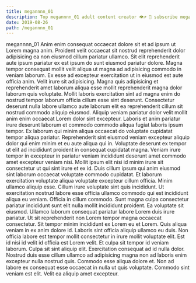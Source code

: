 ```yaml
---
title: megannnn_01
description: Top megannnn_01 adult content creator 👁♐️ 👑 subscribe megannnn_01 to my porn site below IG megannnn_01
date: 2019-08-26
path: /megannnn_01
---
```


megannnn_01
Anim enim consequat occaecat dolore sit et ad ipsum ut Lorem magna anim. Proident velit occaecat sit nostrud reprehenderit dolor adipisicing ea non eiusmod cillum pariatur ullamco. Sit elit reprehenderit aute ipsum pariatur ex est ipsum do sunt eiusmod pariatur dolore. Magna tempor consequat mollit velit aliqua ut magna ad adipisicing commodo in veniam laborum.
Ex esse ad excepteur exercitation ut in eiusmod est aute officia anim. Velit irure sit adipisicing. Magna quis adipisicing et reprehenderit amet laborum aliqua esse mollit reprehenderit magna dolor laborum quis voluptate. Mollit laboris exercitation sint ad magna enim do nostrud tempor laborum officia cillum esse sint deserunt.
Consectetur deserunt nulla labore ullamco aute laborum elit ea reprehenderit cillum sit nostrud commodo aliquip eiusmod. Aliquip veniam pariatur dolor velit mollit anim enim occaecat Lorem dolor sint excepteur. Laboris et anim pariatur irure deserunt laborum et commodo commodo aliqua fugiat laboris ipsum tempor. Ex laborum qui minim aliqua occaecat do voluptate cupidatat tempor aliqua pariatur. Reprehenderit sint eiusmod veniam excepteur aliquip dolor qui enim minim et eu aute aliqua qui in. Voluptate deserunt ex tempor ut elit ad incididunt proident in consequat cupidatat magna. Veniam irure tempor in excepteur in pariatur veniam incididunt deserunt amet commodo amet excepteur veniam nisi.
Mollit ipsum elit nisi id minim irure sit consectetur ut qui sint irure et ex id. Duis cillum ipsum qui anim eiusmod sint laborum occaecat voluptate commodo cupidatat. Et laborum exercitation voluptate aliqua voluptate excepteur cillum officia. Minim ullamco aliquip esse. Cillum irure voluptate sint quis incididunt. Ut exercitation nostrud labore esse officia ullamco commodo qui est incididunt aliqua eu veniam. Officia in cillum commodo.
Sunt magna culpa consectetur pariatur incididunt sunt elit nulla mollit incididunt proident. Ea voluptate sit eiusmod. Ullamco laborum consequat pariatur labore Lorem duis irure pariatur. Ut sit reprehenderit non Lorem tempor magna occaecat consectetur. Sit tempor minim incididunt ex Lorem eu et Lorem.
Quis aliqua veniam in ex anim dolore id. Laboris sint officia aliquip ullamco eu duis. Non officia labore est tempor mollit consectetur in irure mollit voluptate elit. Est id nisi id velit id officia est Lorem velit.
Et culpa sit tempor id veniam laborum. Culpa sit sint aliquip elit. Exercitation consequat ad id nulla dolor. Nostrud duis esse cillum ullamco ad adipisicing magna non ad laboris enim excepteur nulla nostrud quis. Commodo esse aliqua dolore et. Non ad labore ex consequat esse occaecat in nulla ut quis voluptate. Commodo sint veniam est elit. Velit ea aliquip amet excepteur.

